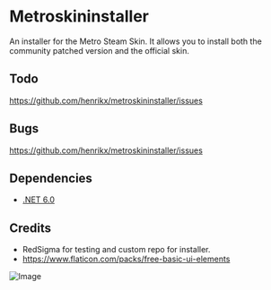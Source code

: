 # Metroskininstaller

An installer for the Metro Steam Skin. It allows you to install both the community patched version and the official skin.

## Todo

https://github.com/henrikx/metroskininstaller/issues

## Bugs

https://github.com/henrikx/metroskininstaller/issues

## Dependencies

* [.NET 6.0](https://dotnet.microsoft.com/en-us/download/dotnet/6.0)

## Credits

* RedSigma for testing and custom repo for installer.
* https://www.flaticon.com/packs/free-basic-ui-elements

![Image](https://images-ext-2.discordapp.net/external/HalKHzBWa6wJmd66icpGTuwQM1jLs8vTHhD74NMcOgE/https/image.prntscr.com/image/IhyYtRTfQpOWStNOV0t89g.jpg)
